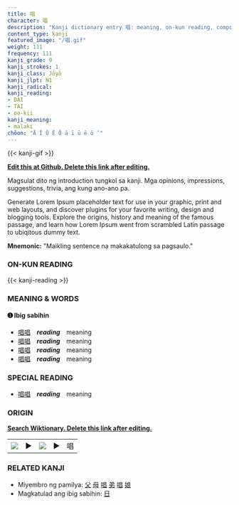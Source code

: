 ```yaml
---
title: 唱
character: 唱
description: "Kanji dictionary entry 唱: meaning, on-kun reading, compounds, origin, related kanji"
content_type: kanji
featured_image: "/唱.gif"
weight: 111
frequency: 111
kanji_grade: 9
kanji_strokes: 1
kanji_class: Jōyō
kanji_jlpt: N1
kanji_radical: 
kanji_reading: 
- DAI
- TAI
- oo-kii
kanji_meaning:
- malaki
chōon: "Ā Ī Ū Ē Ō ā ī ū ē ō ’"
---
```

[//]: # (Don't edit the line below. Kanji animated GIF code is automatically generated.)
{{< kanji-gif >}}

[//]: # (Edit below this line.)

**[Edit this at Github. Delete this link after editing.](https://github.com/tim0g/tim/tree/main/content/kanji/唱/index.md)**

Magsulat dito ng introduction tungkol sa kanji. Mga opinions, impressions, suggestions, trivia, ang kung ano-ano pa.

Generate Lorem Ipsum placeholder text for use in your graphic, print and web layouts, and discover plugins for your favorite writing, design and blogging tools. Explore the origins, history and meaning of the famous passage, and learn how Lorem Ipsum went from scrambled Latin passage to ubiqitous dummy text.
 
**Mnemonic:** "Maikling sentence na makakatulong sa pagsaulo."

### ON-KUN READING

[//]: # (Don't edit the line below. ON-KUN READING code is automatically generated.)
{{< kanji-reading >}}

### MEANING & WORDS

#### ➊ **Ibig sabihin**
  - [唱](../唱)[唱](../唱)　***reading***　meaning
  - [唱](../唱)[唱](../唱)　***reading***　meaning
  - [唱](../唱)[唱](../唱)　***reading***　meaning
  - [唱](../唱)[唱](../唱)　***reading***　meaning

### SPECIAL READING
  - [唱](../唱)[唱](../唱)　***reading***　meaning

### ORIGIN

**[Search Wiktionary. Delete this link after editing.](https://wiktionary.org/wiki/唱)**
<table class="kanji-table"><tr><td>
<img src="60px-唱-bronze.svg.png">
</td><td>▶</td><td>
<img src="60px-唱-oracle.svg.png">
</td><td>▶</td>
<td class="kanji-origin">唱</td>
</tr></table>

### RELATED KANJI
- Miyembro ng pamilya: [父](../父) [母](../母) [唱](../唱) [弟](../弟) [唱](../唱) [娘](../娘)
- Magkatulad ang ibig sabihin: [日](../日)
